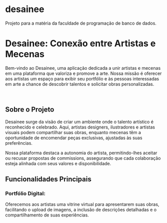 # desainee
Projeto para a matéria da faculdade de programação de banco de dados.

<h1>Desainee: Conexão entre Artistas e Mecenas</h1>
<p>Bem-vindo ao Desainee, uma aplicação dedicada a unir artistas e mecenas em uma plataforma que valoriza e promove a arte. Nossa missão é oferecer aos artistas um espaço para exibir seu portfólio e às pessoas interessadas em arte a chance de descobrir talentos e solicitar obras personalizadas.</p>
</br>
<h2>Sobre o Projeto</h2>
<p>Desainee surge da visão de criar um ambiente onde o talento artístico é reconhecido e celebrado. Aqui, artistas designers, ilustradores e artistas visuais podem compartilhar suas obras, enquanto mecenas têm a oportunidade de encomendar peças exclusivas, ajustadas às suas preferências.

Nossa plataforma destaca a autonomia do artista, permitindo-lhes aceitar ou recusar propostas de commissions, assegurando que cada colaboração esteja alinhada com seus valores e disponibilidade.</p>

<h2>Funcionalidades Principais</h2>
<h3>Portfólio Digital:</h3><p>Oferecemos aos artistas uma vitrine virtual para apresentarem suas obras, facilitando o upload de imagens, a inclusão de descrições detalhadas e o compartilhamento de suas experiências.</p>
